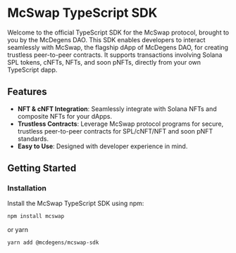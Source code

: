 # McSwap TypeScript SDK

Welcome to the official TypeScript SDK for the McSwap protocol, brought to you by the McDegens DAO. This SDK enables developers to interact seamlessly with McSwap, the flagship dApp of McDegens DAO, for creating trustless peer-to-peer contracts. It supports transactions involving Solana SPL tokens, cNFTs, NFTs, and soon pNFTs, directly from your own TypeScript dapp.

## Features

- **NFT & cNFT Integration**: Seamlessly integrate with Solana NFTs and composite NFTs for your dApps.
- **Trustless Contracts**: Leverage McSwap protocol programs for secure, trustless peer-to-peer contracts for SPL/cNFT/NFT and soon pNFT standards.
- **Easy to Use**: Designed with developer experience in mind.

## Getting Started

### Installation

Install the McSwap TypeScript SDK using npm:

```bash
npm install mcswap

```
or yarn
```bash
yarn add @mcdegens/mcswap-sdk

```